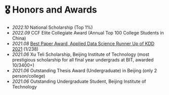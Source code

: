 # 🎖 Honors and Awards
- *2022.10* National Scholarship (Top 1%)
- *2022.09* CCF Elite Collegiate Award (Annual Top 100 College Students in China)  
- *2021.08* [Best Paper Award, Applied Data Science Runner Up of KDD 2021](https://www.prnewswire.com/news-releases/kdd-2021-honors-recipients-of-the-sigkdd-best-paper-awards-301386915.html) (1/238)
- *2021.06* Xu Teli Scholarship, Beijing Institute of Technology (most prestigious scholarship for all final year undergrads at BIT, awarded 10/3400+)   
- *2021.06* Outstanding Thesis Award (Undergraduate) in Beijing (only 2 person/college)
- *2021.06* Outstanding Undergraduate Student, Beijing Institute of Technology